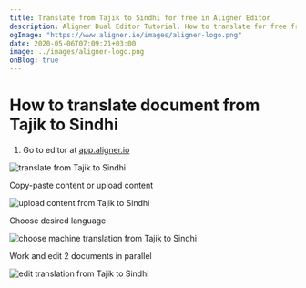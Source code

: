 ```yaml
---
title: Translate from Tajik to Sindhi for free in Aligner Editor
description: Aligner Dual Editor Tutorial. How to translate for free from Tajik to Sindhi. Aligner is multilingual document management platform. 
ogImage: "https://www.aligner.io/images/aligner-logo.png"
date: 2020-05-06T07:09:21+03:00
image: ../images/aligner-logo.png
onBlog: true
---
```


# How to translate document from Tajik to Sindhi

1. Go to editor at [app.aligner.io](https://app.aligner.io "Aligner App web page")

![translate from Tajik to Sindhi](../aligner-blank-editor.png "translate from Tajik to Sindhi")

Copy-paste content or upload content

![upload content from Tajik to Sindhi](../aligner-uploaded-document.png "upload content from Tajik to Sindhi")

Choose desired language

![choose machine translation from Tajik to Sindhi](../aligner-language-dropdown.png "choose machine translation from Tajik to Sindhi")

Work and edit 2 documents in parallel

![edit translation from Tajik to Sindhi](../aligner-double-sitded-editor.png "edit translation from Tajik to Sindhi")


